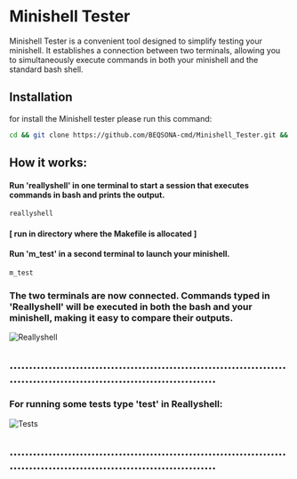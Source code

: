 # Minishell Tester
Minishell Tester is a convenient tool designed to simplify testing your minishell. It establishes a connection between two terminals, allowing you to simultaneously execute commands in both your minishell and the standard bash shell.

## Installation

for install the Minishell tester please run this command:
```bash
cd && git clone https://github.com/BEQSONA-cmd/Minishell_Tester.git && cd Minishell_Tester && ./install.sh
```
## How it works: 
#### Run 'reallyshell' in one terminal to start a session that executes commands in bash and prints the output.
```bash
reallyshell
```
#### [ run in directory where the Makefile is allocated ]
#### Run 'm_test' in a second terminal to launch your minishell.
```bash
m_test
```

### The two terminals are now connected. Commands typed in 'Reallyshell' will be executed in both the bash and your minishell, making it easy to compare their outputs.
![Reallyshell](https://github.com/BEQSONA-cmd/Minishell_Tester/blob/main/gifs/Reallyshell.gif)

## ............................................................................................................................
### For running some tests type 'test' in Reallyshell:
![Tests](https://github.com/BEQSONA-cmd/Minishell_Tester/blob/main/gifs/Tests.gif)
## ............................................................................................................................

